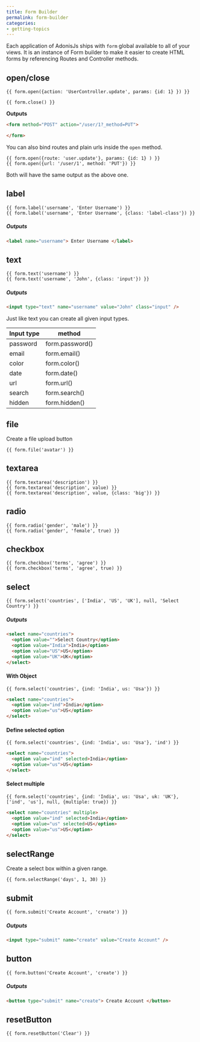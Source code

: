 ```yaml
---
title: Form Builder
permalink: form-builder
categories:
- getting-topics
---
```


Each application of AdonisJs ships with `form` global available to all of your views. It is an instance of Form builder to make it easier to create HTML forms by referencing Routes and Controller methods.

## open/close

```twig
{{ form.open({action: 'UserController.update', params: {id: 1} }) }}

{{ form.close() }}
```

**Outputs**

```html
<form method="POST" action="/user/1?_method=PUT">

</form>
```

You can also bind routes and plain urls inside the `open` method.

```twig
{{ form.open({route: 'user.update'}, params: {id: 1} ) }}
{{ form.open({url: '/user/1', method: 'PUT'}) }}
```

Both will have the same output as the above one.

## label

```twig
{{ form.label('username', 'Enter Username') }}
{{ form.label('username', 'Enter Username', {class: 'label-class'}) }}
```

##### Outputs

```html
<label name="username"> Enter Username </label>
```

## text

```twig
{{ form.text('username') }}
{{ form.text('username', 'John', {class: 'input'}) }}
```

##### Outputs

```html
<input type="text" name="username" value="John" class="input" />
```

Just like text you can create all given input types.

| Input type | method |
|------------|--------|
| password | form.password() |
| email | form.email() |
| color | form.color() |
| date | form.date() |
| url | form.url() |
| search | form.search() |
| hidden | form.hidden() |

## file

Create a file upload button

```twig
{{ form.file('avatar') }}
```

## textarea

```twig
{{ form.textarea('description') }}
{{ form.textarea('description', value) }}
{{ form.textarea('description', value, {class: 'big'}) }}
```

## radio

```twig
{{ form.radio('gender', 'male') }}
{{ form.radio('gender', 'female', true) }}
```

## checkbox

```twig
{{ form.checkbox('terms', 'agree') }}
{{ form.checkbox('terms', 'agree', true) }}
```

## select

```twig
{{ form.select('countries', ['India', 'US', 'UK'], null, 'Select Country') }}
```

##### Outputs

```html
<select name="countries">
  <option value="">Select Country</option>
  <option value="India">India</option>
  <option value="US">US</option>  
  <option value="UK">UK</option>
</select>
```

#### With Object
```twig
{{ form.select('countries', {ind: 'India', us: 'Usa'}) }}
```

```html
<select name="countries">
  <option value="ind">India</option>
  <option value="us">US</option>  
</select>
```

#### Define selected option

```twig
{{ form.select('countries', {ind: 'India', us: 'Usa'}, 'ind') }}
```

```html
<select name="countries">
  <option value="ind" selected>India</option>
  <option value="us">US</option>  
</select>
```

#### Select multiple

```twig
{{ form.select('countries', {ind: 'India', us: 'Usa', uk: 'UK'}, ['ind', 'us'], null, {multiple: true}) }}
```

```html
<select name="countries" multiple>
  <option value="ind" selected>India</option>
  <option value="us" selected>US</option>  
  <option value="us">US</option>  
</select>
```

## selectRange

Create a select box within a given range.

```twig
{{ form.selectRange('days', 1, 30) }}
```

## submit

```twig
{{ form.submit('Create Account', 'create') }}
```

##### Outputs

```html
<input type="submit" name="create" value="Create Account" />
```

## button

```twig
{{ form.button('Create Account', 'create') }}
```

##### Outputs

```html
<button type="submit" name="create"> Create Account </button>
```

## resetButton

```twig
{{ form.resetButton('Clear') }}
```
